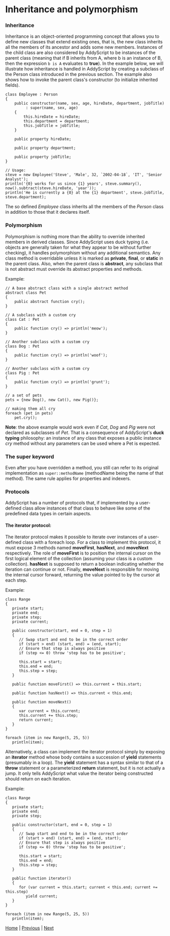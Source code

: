 # Inheritance and polymorphism

### Inheritance

Inheritance is an object-oriented programming concept that allows you to define new classes that extend existing ones, that is, the new class inherits all the members of its ancestor and adds some new members. Instances of the child class are also considered by AddyScript to be instances of the parent class (meaning that if B inherits from A, where b is an instance of B, then the expression `b is A` evaluates to **true**). In the example below, we will illustrate how inheritance is handled in AddyScript by creating a subclass of the Person class introduced in the previous section. The example also shows how to invoke the parent class's constructor (to initialize inherited fields).

```JS
class Employee : Person
{
    public constructor(name, sex, age, hireDate, department, jobTitle)
         : super(name, sex, age)
    {
        this.hireDate = hireDate;
        this.department = department;
        this.jobTitle = jobTitle;
    }
    
    public property hireDate;
    
    public property department;
    
    public property jobTitle;
}

// Usage:
steve = new Employee('Steve', 'Male', 32, `2002-04-18`, 'IT', 'Senior Analyst');
println('{0} works for us since {1} years', steve.summary(), now().subtract(steve.hireDate, 'year'));
println('He is currently a {0} at the {1} department', steve.jobTitle, steve.department);
```

The so defined _Employee_ class inherits all the members of the _Person_ class in addition to those that it declares itself.

### Polymorphism

Polymorphism is nothing more than the ability to override inherited members in derived classes. Since AddyScript uses duck typing (i.e. objects are generally taken for what they appear to be without further checking), it handles polymorphism without any additional semantics. Any class method is overridable unless it is marked as **private**, **final**, or **static** in the parent class. Also, when the parent class is **abstract**, any subclass that is not abstract must override its abstract properties and methods.

Example:

```JS
// A base abstract class with a single abstract method
abstract class Pet
{
    public abstract function cry();
}

// A subclass with a custom cry
class Cat : Pet
{
    public function cry() => println('meow');
}

// Another subclass with a custom cry
class Dog : Pet
{
    public function cry() => println('woof');
}

// Another subclass with a custom cry
class Pig : Pet
{
    public function cry() => println('grunt');
}

// a set of pets
pets = {new Dog(), new Cat(), new Pig()};

// making them all cry
foreach (pet in pets)
    pet.cry();
```

**Note**: the above example would work even if _Cat_, _Dog_ and _Pig_ were not declared as subclasses of _Pet_. That is a consequence of AddyScript's **duck typing** philosophy: an instance of any class that exposes a public instance _cry_ method without any parameters can be used where a Pet is expected.

### The super keyword

Even after you have overridden a method, you still can refer to its original implementation as `super::methodName` (methodName being the name of that method). The same rule applies for properties and indexers.

### Protocols

AddyScript has a number of protocols that, if implemented by a user-defined class allow instances of that class to behave like some of the predefined data types in certain aspects.

#### The iterator protocol:

The iterator protocol makes it possible to iterate over instances of a user-defined class with a foreach loop. For a class to implement this protocol, it must expose 3 methods named **moveFirst**, **hasNext**, and **moveNext** respectively. The role of **moveFirst** is to position the internal cursor on the first logical element of the collection (assuming your class is a custom collection). **hasNext** is supposed to return a boolean indicating whether the iteration can continue or not. Finally, **moveNext** is responsible for moving the internal cursor forward, returning the value pointed to by the cursor at each step.

Example:

```JS
class Range
{
   private start;
   private end;
   private step;
   private current;
   
   public constructor(start, end = 0, step = 1)
   {
      // Swap start and end to be in the correct order
      if (start > end) (start, end) = (end, start);
      // Ensure that step is always positive
      if (step <= 0) throw 'step has to be positive';
      
      this.start = start;
      this.end = end;
      this.step = step;
   }
   
   public function moveFirst() => this.current = this.start;
   
   public function hasNext() => this.current < this.end;
   
   public function moveNext()
   {
      var current = this.current;
      this.current += this.step;
      return current;
   }
}

foreach (item in new Range(5, 25, 5))
   println(item);
```

Alternatively, a class can implement the iterator protocol simply by exposing an **iterator** method whose body contains a succession of **yield** statements (presumably in a loop). The **yield** statement has a syntax similar to that of a **throw** statement or a parameterized **return** statement, but it is not actually a jump. It only tells AddyScript what value the iterator being constructed should return on each iteration.

Example:

```JS
class Range
{
   private start;
   private end;
   private step;
   
   public constructor(start, end = 0, step = 1)
   {
      // Swap start and end to be in the correct order
      if (start > end) (start, end) = (end, start);
      // Ensure that step is always positive
      if (step <= 0) throw 'step has to be positive';
      
      this.start = start;
      this.end = end;
      this.step = step;
   }
   
   public function iterator()
   {
      for (var current = this.start; current < this.end; current += this.step)
         yield current;
   }
}

foreach (item in new Range(5, 25, 5))
   println(item);
```

[Home](README.md) | [Previous](classes.md) | [Next](introspection.md)